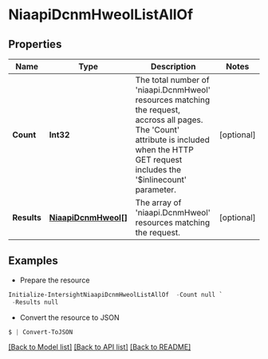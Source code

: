 # NiaapiDcnmHweolListAllOf
## Properties

Name | Type | Description | Notes
------------ | ------------- | ------------- | -------------
**Count** | **Int32** | The total number of &#39;niaapi.DcnmHweol&#39; resources matching the request, accross all pages. The &#39;Count&#39; attribute is included when the HTTP GET request includes the &#39;$inlinecount&#39; parameter. | [optional] 
**Results** | [**NiaapiDcnmHweol[]**](NiaapiDcnmHweol.md) | The array of &#39;niaapi.DcnmHweol&#39; resources matching the request. | [optional] 

## Examples

- Prepare the resource
```powershell
Initialize-IntersightNiaapiDcnmHweolListAllOf  -Count null `
 -Results null
```

- Convert the resource to JSON
```powershell
$ | Convert-ToJSON
```

[[Back to Model list]](../README.md#documentation-for-models) [[Back to API list]](../README.md#documentation-for-api-endpoints) [[Back to README]](../README.md)

